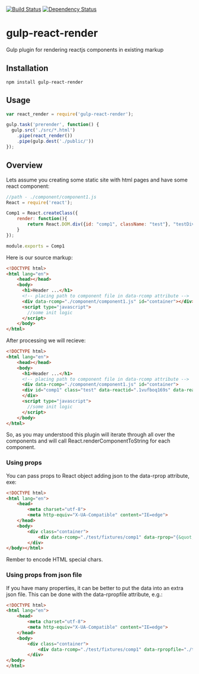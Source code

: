 [![Build Status](https://travis-ci.org/AlexMost/gulp-react-render.svg)](https://travis-ci.org/AlexMost/gulp-react-render)
[![Dependency Status](https://david-dm.org/alexmost/gulp-react-render.png)](https://david-dm.org/alexmost/gulp-react-render)
# gulp-react-render
Gulp plugin for rendering reactjs components in existing markup

## Installation
```
npm install gulp-react-render
```

## Usage
```javascript
var react_render = require('gulp-react-render');

gulp.task('prerender', function() {
  gulp.src('./src/*.html')
    .pipe(react_render())
    .pipe(gulp.dest('./public/'))
});
```

## Overview

Lets assume you creating some static site with html pages and have some react component:


```js
//path - ./component/component1.js
React = require('react');

Comp1 = React.createClass({
    render: function(){
        return React.DOM.div({id: "comp1", className: "test"}, "testDiv")
    }
});

module.exports = Comp1
```


Here is our source markup:

```html
<!DOCTYPE html>
<html lang="en">
    <head></head>
    <body>
      <h1>Header ...</h1>
      <!-- placing path to component file in data-rcomp attribute -->
      <div data-rcomp="./component/component1.js" id="container"></div>
      <script type="javascript">
        //some init logic
      </script>
    </body>
</html>
```

After processing we will recieve:
```html
<!DOCTYPE html>
<html lang="en">
    <head></head>
    <body>
      <h1>Header ...</h1>
      <!-- placing path to component file in data-rcomp attribute -->
      <div data-rcomp="./component/component1.js" id="container">
      <div id="comp1" class="test" data-reactid=".1vufboq169s" data-react-checksum="1034950555">testDiv</div>
      </div>
      <script type="javascript">
        //some init logic
      </script>
    </body>
</html>
```

So, as you may understood this plugin will iterate through all over the components and will call React.renderComponentToString for each component.

### Using props

You can pass props to React object adding json to the data-rprop attribute, exe:

```html
<!DOCTYPE html>
<html lang="en">
    <head>
        <meta charset="utf-8">
        <meta http-equiv="X-UA-Compatible" content="IE=edge">
    </head>
    <body>
        <div class="container">
            <div data-rcomp="./test/fixtures/comp1" data-rprop="{&quot;p1&quot;:&quot;val1&quot;}" id="container"></div>            
        </div>
</body></html>
```

Rember to encode HTML special chars.

### Using props from json file

If you have many properties, it can be better to put the data into an extra json file. This can be done with the data-rpropfile attribute, e.g.:

```html
<!DOCTYPE html>
<html lang="en">
    <head>
        <meta charset="utf-8">
        <meta http-equiv="X-UA-Compatible" content="IE=edge">
    </head>
    <body>
        <div class="container">
            <div data-rcomp="./test/fixtures/comp1" data-rpropfile="./test/fixtures/comp1.json" id="container"></div>            
        </div>
</body>
</html>
```



